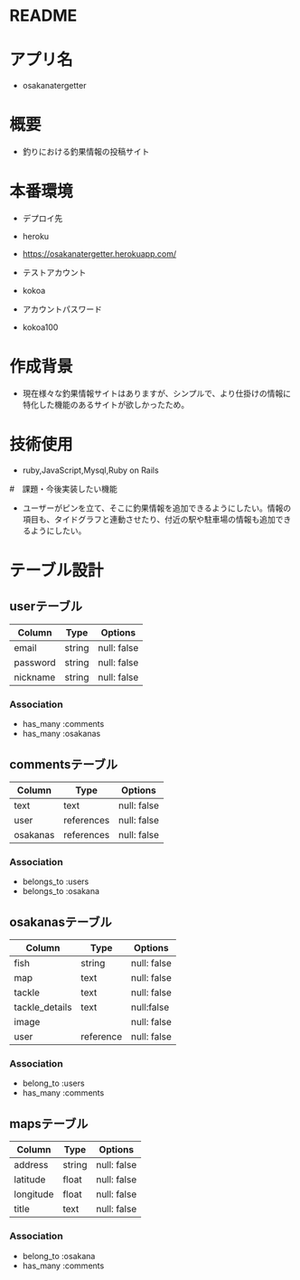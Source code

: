 # README

# アプリ名
- osakanatergetter

# 概要
- 釣りにおける釣果情報の投稿サイト

# 本番環境
- デプロイ先
- heroku
- https://osakanatergetter.herokuapp.com/

- テストアカウント
- kokoa

- アカウントパスワード
- kokoa100

# 作成背景
- 現在様々な釣果情報サイトはありますが、シンプルで、より仕掛けの情報に特化した機能のあるサイトが欲しかったため。

# 技術使用
- ruby,JavaScript,Mysql,Ruby on Rails

#　課題・今後実装したい機能
- ユーザーがピンを立て、そこに釣果情報を追加できるようにしたい。情報の項目も、タイドグラフと連動させたり、付近の駅や駐車場の情報も追加できるようにしたい。


# テーブル設計

## userテーブル
| Column     | Type   | Options     |
| --------   | ------ | ----------- |
| email      | string | null: false |
| password   | string | null: false |
| nickname   | string | null: false |

### Association

- has_many :comments
- has_many :osakanas

## commentsテーブル

| Column    | Type      | Options     |
| --------  | ------    | ----------- |
| text      | text       | null: false |
| user      | references | null: false |
| osakanas  | references | null: false |

### Association

- belongs_to :users
- belongs_to :osakana

## osakanasテーブル

| Column         | Type      | Options     |
| --------       | ------    | ----------- |
| fish           | string    | null: false |
| map            | text      | null: false |
| tackle         | text      | null: false |
| tackle_details | text      | null:false  |
| image          |           | null: false |
| user           | reference | null: false |

### Association

- belong_to :users
- has_many :comments

## mapsテーブル

| Column         | Type      | Options     |
| --------       | ------    | ----------- |
| address        | string    | null: false |
| latitude       | float     | null: false |
| longitude      | float     | null: false |
| title          | text      | null: false |

### Association

- belong_to :osakana
- has_many :comments